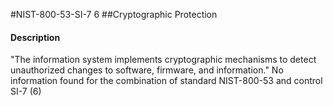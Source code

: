 #NIST-800-53-SI-7 6
##Cryptographic Protection
#### Description
"The information system implements cryptographic mechanisms to detect unauthorized changes to software, firmware, and information."
No information found for the combination of standard NIST-800-53 and control SI-7 (6)
